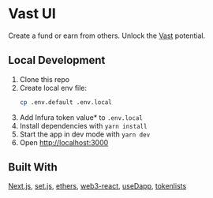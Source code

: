 # Vast UI

Create a fund or earn from others. Unlock the [Vast](https://gsm-fe.herokuapp.com/) potential.

## Local Development
1. Clone this repo
1. Create local env file:
   ```bash
   cp .env.default .env.local
   ```
1. Add Infura token value* to `.env.local`
1. Install dependencies with `yarn install`
1. Start the app in dev mode with `yarn dev`
1. Open [http://localhost:3000](http://localhost:3000)

## Built With

[Next.js](https://nextjs.org/), [set.js](https://github.com/SetProtocol/set.js), [ethers](https://docs.ethers.io/v5/), [web3-react](https://github.com/NoahZinsmeister/web3-react), [useDapp](https://usedapp.readthedocs.io/en/latest/), [tokenlists](https://tokenlists.org/)